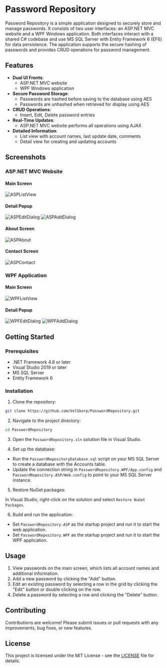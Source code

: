 # Password Repository

Password Repository is a simple application designed to securely store and manage passwords. It consists of two user interfaces: an ASP.NET MVC website and a WPF Windows application. Both interfaces interact with a shared C# codebase and use MS SQL Server with Entity Framework 6 (EF6) for data persistence. The application supports the secure hashing of passwords and provides CRUD operations for password management.

## Features

- **Dual UI Fronts**: 
  - ASP.NET MVC website
  - WPF Windows application
- **Secure Password Storage**:
  - Passwords are hashed before saving to the database using AES
  - Passwords are unhashed when retrieved for display using AES
- **CRUD Operations**:
  - Insert, Edit, Delete password entries
- **Real-Time Updates**:
  - ASP.NET MVC website performs all operations using AJAX
- **Detailed Information**:
  - List view with account names, last update date, comments
  - Detail view for creating and updating accounts

## Screenshots

### ASP.NET MVC Website

#### Main Screen
![ASPListView](Screenshots/ASPListView.png)

#### Detail Popup
![ASPEditDialog](Screenshots/ASPEditDialog.png)
![ASPAddDialog](Screenshots/ASPAddDialog.png)

#### About Screen
![ASPAbout](Screenshots/ASPAbout.png)

#### Contact Screen
![ASPContact](Screenshots/ASPContact.png)

### WPF Application

#### Main Screen
![WPFListView](Screenshots/WPFListView.png)

#### Detail Popup
![WPFEditDialog](Screenshots/WPFEditDialog.png)
![WPFAddDialog](Screenshots/WPFAddDialog.png)

## Getting Started

### Prerequisites

- .NET Framework 4.8 or later
- Visual Studio 2019 or later
- MS SQL Server
- Entity Framework 6

### Installation

1. Clone the repository:

```bash
git clone https://github.com/VelSkorp/PasswordRepository.git
```

2. Navigate to the project directory:

```bash
cd PasswordRepository
```

3. Open the `PasswordRepository.sln` solution file in Visual Studio.

4. Set up the database:

- Run the `PasswordRepositoryDatabase.sql` script on your MS SQL Server to create a database with the Accounts table.
- Update the connection string in `PasswordRepository.WPF/App.config` and `PasswordRepository.ASP/Web.config` to point to your MS SQL Server instance.

5. Restore NuGet packages:

In Visual Studio, right-click on the solution and select `Restore NuGet Packages`.

6. Build and run the application:

- Set `PasswordRepository.ASP` as the startup project and run it to start the web application.
- Set `PasswordRepository.WPF` as the startup project and run it to start the WPF application.

## Usage

1. View passwords on the main screen, which lists all account names and additional information.
2. Add a new password by clicking the "Add" button.
3. Edit an existing password by selecting a row in the grid by clicking the "Edit" button or double clicking on the row.
4. Delete a password by selecting a row and clicking the "Delete" button.

## Contributing

Contributions are welcome! Please submit issues or pull requests with any improvements, bug fixes, or new features.

## License

This project is licensed under the MIT License - see the [LICENSE](LICENSE) file for details.